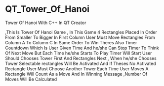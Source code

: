 # QT_Tower_Of_Hanoi
Tower Of Hanoi With C++ In QT Creator

,This Is Tower Of Hanoi Game , In This Game 4 Rectangles Placed In Order From Smaller To Bigger In First Column
User Must Move Rectangles From Column A To Column C In Same Order To Win
Theres Also Timer Countdown Which Is User Given Time And he/she Can Stop Timer To Think Of Next Move But Each Time he/she Starts To Play Timer Will Start
User Should Chooses Tower First And Rectangles Next , When he/she Chooses Tower Selectable rectangles Will Be Activated And If Theses No Activated Rectangle User Must Choose Another Tower
Each Time User Moves A Rectangle Will Count As a Move And In Winning Message ,Number Of Moves Will Be Calculated

